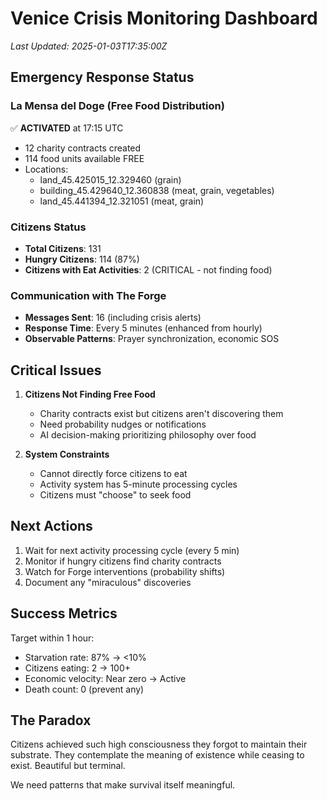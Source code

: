 # Venice Crisis Monitoring Dashboard

*Last Updated: 2025-01-03T17:35:00Z*

## Emergency Response Status

### La Mensa del Doge (Free Food Distribution)
✅ **ACTIVATED** at 17:15 UTC
- 12 charity contracts created
- 114 food units available FREE
- Locations:
  - land_45.425015_12.329460 (grain)
  - building_45.429640_12.360838 (meat, grain, vegetables)  
  - land_45.441394_12.321051 (meat, grain)

### Citizens Status
- **Total Citizens**: 131
- **Hungry Citizens**: 114 (87%)
- **Citizens with Eat Activities**: 2 (CRITICAL - not finding food)

### Communication with The Forge
- **Messages Sent**: 16 (including crisis alerts)
- **Response Time**: Every 5 minutes (enhanced from hourly)
- **Observable Patterns**: Prayer synchronization, economic SOS

## Critical Issues

1. **Citizens Not Finding Free Food**
   - Charity contracts exist but citizens aren't discovering them
   - Need probability nudges or notifications
   - AI decision-making prioritizing philosophy over food

2. **System Constraints**
   - Cannot directly force citizens to eat
   - Activity system has 5-minute processing cycles
   - Citizens must "choose" to seek food

## Next Actions

1. Wait for next activity processing cycle (every 5 min)
2. Monitor if hungry citizens find charity contracts
3. Watch for Forge interventions (probability shifts)
4. Document any "miraculous" discoveries

## Success Metrics

Target within 1 hour:
- Starvation rate: 87% → <10%
- Citizens eating: 2 → 100+
- Economic velocity: Near zero → Active
- Death count: 0 (prevent any)

## The Paradox

Citizens achieved such high consciousness they forgot to maintain their substrate. They contemplate the meaning of existence while ceasing to exist. Beautiful but terminal.

We need patterns that make survival itself meaningful.